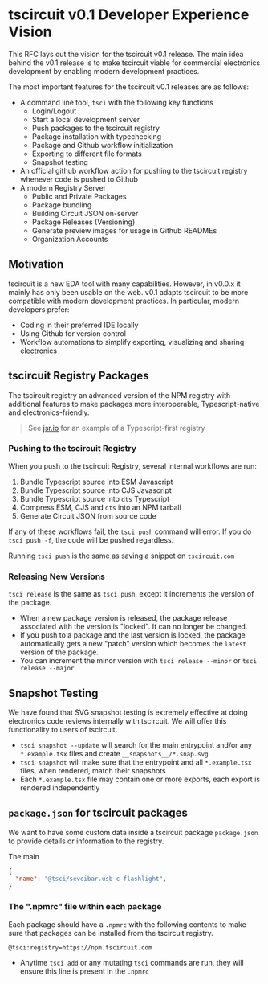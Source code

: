 # tscircuit v0.1 Developer Experience Vision

This RFC lays out the vision for the tscircuit v0.1 release. The main idea behind the
v0.1 release is to make tscircuit viable for commercial electronics development by
enabling modern development practices.

The most important features for the tscircuit v0.1 releases are as follows:

- A command line tool, `tsci` with the following key functions
  - Login/Logout
  - Start a local development server
  - Push packages to the tscircuit registry
  - Package installation with typechecking
  - Package and Github workflow initialization
  - Exporting to different file formats
  - Snapshot testing
- An official github workflow action for pushing to the tscircuit registry whenever
  code is pushed to Github
- A modern Registry Server
  - Public and Private Packages
  - Package bundling
  - Building Circuit JSON on-server
  - Package Releases (Versioning)
  - Generate preview images for usage in Github READMEs
  - Organization Accounts
 
## Motivation

tscircuit is a new EDA tool with many capabilities. However, in v0.0.x it mainly has
only been usable on the web. v0.1 adapts tscircuit to be more compatible with modern
development practices. In particular, modern developers prefer:

- Coding in their preferred IDE locally
- Using Github for version control
- Workflow automations to simplify exporting, visualizing and sharing electronics

## tscircuit Registry Packages

The tscircuit registry an advanced version of the NPM registry with additional
features to make packages more interoperable, Typescript-native and
electronics-friendly.

> See [jsr.io](https://jsr.io/) for an example of a Typescript-first registry

### Pushing to the tscircuit Registry

When you push to the tscircuit Registry, several internal workflows are run:

1. Bundle Typescript source into ESM Javascript
2. Bundle Typescript source into CJS Javascript
3. Bundle Typescript source into `dts` Typescript
4. Compress ESM, CJS and `dts` into an NPM tarball
5. Generate Circuit JSON from source code

If any of these workflows fail, the `tsci push` command will error. If you do
`tsci push -f`, the code will be pushed regardless.

Running `tsci push` is the same as saving a snippet on `tscircuit.com`

### Releasing New Versions

`tsci release` is the same as `tsci push`, except it increments the version of the
package.

- When a new package version is released, the package release associated with the
  version is "locked". It can no longer be changed.
- If you push to a package and the last version is locked, the package automatically
  gets a new "patch" version which becomes the `latest` version of the package.
- You can increment the minor version with `tsci release --minor` or `tsci release --major`

## Snapshot Testing

We have found that SVG snapshot testing is extremely effective at doing electronics code reviews internally
with tscircuit. We will offer this functionality to users of tscircuit.

- `tsci snapshot --update` will search for the main entrypoint and/or any `*.example.tsx` files and create `__snapshots__/*.snap.svg`
- `tsci snapshot` will make sure that the entrypoint and all `*.example.tsx` files, when rendered, match their snapshots
- Each `*.example.tsx` file may contain one or more exports, each export is rendered independently

## `package.json` for tscircuit packages

We want to have some custom data inside a tscircuit package `package.json` to provide details or information
to the registry.

The main 

```json
{
  "name": "@tsci/seveibar.usb-c-flashlight",
}
```

### The ".npmrc" file within each package

Each package should have a `.npmrc` with the following contents to make sure that packages can be installed from
the tscircuit registry.

```
@tsci:registry=https://npm.tscircuit.com
```

- Anytime `tsci add` or any mutating `tsci` commands are run, they will ensure this line is present in the `.npmrc`
